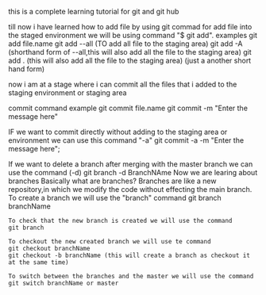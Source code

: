 
this is a complete learning tutorial for git and git hub

till now i have learned how to add file by using git
commad for add file into the staged environment we will be using command "$ git add".
examples
	git add file.name
	git add --all (TO add all file to the staging area)
	git add -A (shorthand form of --all,this will also add all the file to the staging area)
	git add . (this will also add all the file to the staging area) (just a another short hand form)


now i am at a stage where i can commit all the files that i added to the staging environment or staging area

commit command example
	git commit file.name
	git commit -m "Enter the message here"

IF we want to commit directly without adding to the staging area or environment we can use this command "-a"
	git commit -a -m "Enter the message here";

If we want to delete a branch after merging with the master branch we can use the command (-d)
	git branch -d BranchNAme
Now we are learing about branches
Basically what are branches?
	Branches are like a new repository,in which we modify the code without effecting the main branch.
	To create a branch we will use the "branch" command
	git branch branchName
	
	To check that the new branch is created we will use the command
	git branch

	To checkout the new created branch we will use te command
	git checkout branchName
	git checkout -b branchName (this will create a branch as checkout it at the same time)

	To switch between the branches and the master we will use the command
	git switch branchName or master


